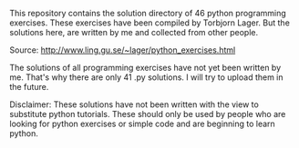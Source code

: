 This repository contains the solution directory of 46 python programming exercises. These exercises have been compiled by Torbjorn Lager. But the solutions here, are written by me and collected from other people.

Source: http://www.ling.gu.se/~lager/python_exercises.html

The solutions of all programming exercises have not yet been written by me. That's why there are only 41 .py solutions. I will try to upload them in the future.

Disclaimer: These solutions have not been written with the view to substitute python tutorials. These should only be used by people who are looking for python exercises or simple code and are beginning to learn python.
